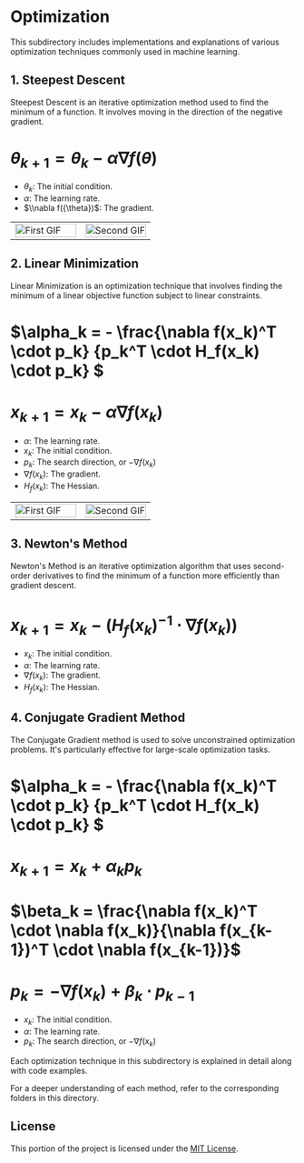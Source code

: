 # Optimization

This subdirectory includes implementations and explanations of various optimization techniques commonly used in machine learning.

## 1. Steepest Descent

Steepest Descent is an iterative optimization method used to find the minimum of a function. It involves moving in the direction of the negative gradient.

# $\theta_{k+1} = \theta_{k} - \alpha \nabla f({\theta})$

* $\theta_{k}$: The initial condition.
* $\alpha$: The learning rate.
* $\\nabla f({\theta})$: The gradient.

<table>
  <tr>
    <td style="width: 50%;">
      <img src="https://github.com/Twallett/Machine-Learning/blob/main/Optimization/1_Steepest_descent/Steepest_descent_contour.gif" alt="First GIF" width="100%">
    </td>
    <td style="width: 50%;">
      <img src="https://github.com/Twallett/Machine-Learning/blob/main/Optimization/1_Steepest_descent/Steepest_descent_surface.gif" alt="Second GIF" width="100%">
    </td>
  </tr>
</table>

## 2. Linear Minimization

Linear Minimization is an optimization technique that involves finding the minimum of a linear objective function subject to linear constraints.

# $\alpha_k = - \frac{\nabla f(x_k)^T \cdot p_k} {p_k^T \cdot  H_f(x_k) \cdot p_k} $

# $x_{k+1} = x_k - \alpha \nabla f(x_k)$

* $\alpha$: The learning rate.
* $x_k$: The initial condition.
* $p_k$: The search direction, or $-\nabla f(x_k)$
* $\nabla f(x_k)$: The gradient.
* $H_f(x_k)$: The Hessian.

<table>
  <tr>
    <td style="width: 50%;">
      <img src="https://github.com/Twallett/Machine-Learning/blob/main/Optimization/2_Linear_minimization/Linear_minimization_contour.gif" alt="First GIF" width="100%">
    </td>
    <td style="width: 50%;">
      <img src="https://github.com/Twallett/Machine-Learning/blob/main/Optimization/2_Linear_minimization/Linear_minimization_surface.gif" alt="Second GIF" width="100%">
    </td>
  </tr>
</table>

## 3. Newton's Method

Newton's Method is an iterative optimization algorithm that uses second-order derivatives to find the minimum of a function more efficiently than gradient descent.

# $x_{k+1} = x_k - (H_f(x_k)^{-1} \cdot \nabla f(x_k))$

* $x_k$: The initial condition.
* $\alpha$: The learning rate.
* $\nabla f(x_k)$: The gradient.
* $H_f(x_k)$: The Hessian.

## 4. Conjugate Gradient Method

The Conjugate Gradient method is used to solve unconstrained optimization problems. It's particularly effective for large-scale optimization tasks.

# $\alpha_k = - \frac{\nabla f(x_k)^T \cdot p_k} {p_k^T \cdot  H_f(x_k) \cdot p_k} $

# $x_{k+1} = x_k + \alpha_k p_k$

# $\beta_k = \frac{\nabla f(x_k)^T \cdot \nabla f(x_k)}{\nabla f(x_{k-1})^T \cdot \nabla f(x_{k-1})}$

# $p_k = -\nabla f(x_k) + \beta_k \cdot p_{k-1}$

* $x_k$: The initial condition.
* $\alpha$: The learning rate.
* $p_k$: The search direction, or $-\nabla f(x_k)$

Each optimization technique in this subdirectory is explained in detail along with code examples.

For a deeper understanding of each method, refer to the corresponding folders in this directory.

## License

This portion of the project is licensed under the [MIT License](../LICENSE).
